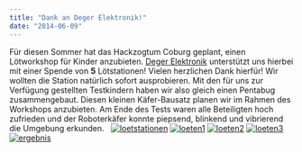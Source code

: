 ```yaml
---
title: "Dank an Deger Elektronik!"
date: "2014-06-09"
---
```


Für diesen Sommer hat das Hackzogtum Coburg geplant, einen Lötworkshop für Kinder anzubieten. [Deger Elektronik](http://deger-elektronik.de/) unterstützt uns hierbei mit einer Spende von **5** Lötstationen! Vielen herzlichen Dank hierfür! Wir wollten die Station natürlich sofort ausprobieren. Mit den für uns zur Verfügung gestellten Testkindern haben wir also gleich einen Pentabug zusammengebaut. Diesen kleinen Käfer-Bausatz planen wir im Rahmen des Workshops anzubieten. Am Ende des Tests waren alle Beteiligten hoch zufrieden und der Roboterkäfer konnte piepsend, blinkend und vibrierend die Umgebung erkunden.   [![loetstationen](images/loetstationen-300x225.jpg)](https://hackzogtum-coburg.de/wp-content/uploads/2014/06/loetstationen.jpg) [![loeten1](images/loeten1-300x225.jpg)](https://hackzogtum-coburg.de/wp-content/uploads/2014/06/loeten1.jpg) [![loeten2](images/loeten2-300x225.jpg)](https://hackzogtum-coburg.de/wp-content/uploads/2014/06/loeten2.jpg) [![loeten3](images/loeten3-300x273.jpg)](https://hackzogtum-coburg.de/wp-content/uploads/2014/06/loeten3.jpg) [![ergebnis](images/ergebnis-300x225.jpg)](https://hackzogtum-coburg.de/wp-content/uploads/2014/06/ergebnis.jpg)
